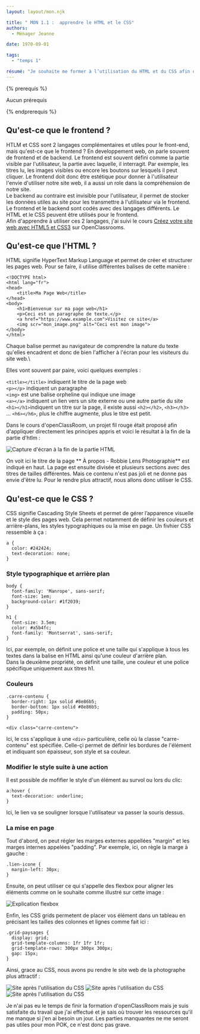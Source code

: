 ```yaml
---
layout: layout/mon.njk

title: " MON 1.1 :  apprendre le HTML et le CSS"
authors:
  - Ménager Jeanne

date: 1970-09-01

tags: 
  - "temps 1"

résumé: "Je souhaite me former à l’utilisation du HTML et du CSS afin de developper un site internet joli et fonctionnel au cours de mon POK"
---
```


{% prerequis %}

Aucun prérequis

{% endprerequis %}

## Qu'est-ce que le frontend ?

HTLM et CSS sont 2 langages complémentaires et utiles pour le front-end, mais qu'est-ce que le frontend ? 
En developpement web, on parle souvent de frontend et de backend. Le frontend est souvent défini comme la partie visible par l'utilisateur, la partie avec laquelle, il interragit. Par exemple, les titres lu, les images visibles ou encore les boutons sur lesquels il peut cliquer. Le frontend doit donc être estétique pour donner à l'utilisateur l'envie d'utiliser notre site web, il a aussi un role dans la compréhension de notre site. \
Le backend au contraire est invisible pour l'utilisateur, il permet de stocker les données utiles au site pour les transmettre à l'utilisateur via le frontend. \
Le frontend et le backend sont codés avec des langages différents. Le HTML et le CSS peuvent être utilisés pour le frontend. \
Afin d'apprendre à utiliser ces 2 langages, j'ai suivi le cours [Créez votre site web avec HTML5 et CSS3](https://openclassrooms.com/fr/courses/1603881-creez-votre-site-web-avec-html5-et-css3/8061257-comprenez-la-difference-entre-html-et-css) sur OpenClassrooms.


## Qu'est-ce que l'HTML ?

HTML signifie HyperText Markup Language et permet de créer et structurer les pages web. Pour se faire, il utilise différentes balises de cette manière : 

```
<!DOCTYPE html>
<html lang="fr">
<head>
    <title>Ma Page Web</title>
</head>
<body>
    <h1>Bienvenue sur ma page web</h1>
    <p>Ceci est un paragraphe de texte.</p>
    <a href="https://www.example.com">Visitez ce site</a>
    <img scr="mon_image.png" alt="Ceci est mon image">
</body>
</html>
```

Chaque balise permet au navigateur de comprendre la nature du texte qu'elles encadrent et donc de bien l'afficher à l'écran pour les visiteurs du site web.\

Elles vont souvent par paire, voici quelques exemples :

```<title></title>``` indiquent le titre de la page web\
```<p></p>``` indiquent un paragraphe \
```<img>``` est une balise orpheline qui indique une image \
```<a></a>``` indiquent un lien vers un site externe ou une autre partie du site \
```<h1></h1>```indiquent un titre sur la page, il existe aussi ```<h2></h2>```, ```<h3></h3>``` ... ```<h6></h6>```, plus le chiffre augmente, plus le titre est petit.

Dans le cours d'openClassRoom, un projet fil rouge était proposé afin d'appliquer directement les principes appris et voici le résultat à la fin de la partie d'htlm : 

![Capture d'écran à la fin de la partie HTML](./HTML.png)

On voit ici le titre de la page ** À propos - Robbie Lens Photographie** est indiqué en haut. La page est ensuite divisée et plusieurs sections avec des titres de tailles différentes. Mais ce contenu n'est pas joli et ne donne pas envie d'être lu. Pour le rendre plus attractif, nous allons donc utiliser le CSS.

## Qu'est-ce que le CSS ?

CSS signifie Cascading Style Sheets et permet de gérer l’apparence visuelle et le style des pages web. Cela permet notamment de définir les couleurs et arrière-plans, les styles typographiques ou la mise en page. Un fivhier CSS ressemble à ça : 

```
a {
  color: #242424;
  text-decoration: none;
}
```

### Style typographique et arrière plan

````
body {
  font-family: 'Manrope', sans-serif;
  font-size: 1em;
  background-color: #1f2039;
}

h1 {
  font-size: 3.5em;
  color: #a5b4fc;
  font-family: 'Montserrat', sans-serif;
}
````

Ici, par exemple, on définit une police et une taille qui s'applique à tous les textes dans la balise <body> en HTML ainsi qu'une couleur d'arrière plan. \
Dans la deuxième propriété, on définit une taille, une couleur et une police spécifique uniquement aux titres h1. 

### Couleurs

```
.carre-contenu {
  border-right: 1px solid #8e86b5;
  border-bottom: 1px solid #8e86b5;
  padding: 50px;
}
```

```
<div class="carre-contenu">
```

Ici, le css s'applique à une ```<div>``` particulière, celle où la classe "carre-contenu" est spécifiée. Celle-çi permet de définir les bordures de l'élément et indiquant son épaisseur, son style et sa couleur.

### Modifier le style suite à une action

Il est possible de mofifier le style d'un élément au survol ou lors du clic: 

```
a:hover {
  text-decoration: underline;
}
```

Ici, le lien va se souligner lorsque l'utilisateur va passer la souris dessus. 

### La mise en page 

Tout d'abord, on peut régler les marges externes appellées "margin" et les marges internes appelées "padding". Par exemple, ici, on règle la marge à gauche : 

```
.lien-icone {
  margin-left: 30px;
}
```

Ensuite, on peut utiliser ce qui s'appelle des flexbox pour aligner les éléments comme on le souhaite comme illustré sur cette image : 

![Explication flexbox](./flexbox.png)

Enfin, les CSS grids permetent de placer vos élément dans un tableau en précisant les tailles des colonnes et lignes comme fait ici : 

```
.grid-paysages {
  display: grid;
  grid-template-columns: 1fr 1fr 1fr;
  grid-template-rows: 300px 300px 300px;
  gap: 15px;
}
```

Ainsi, grace au CSS, nous avons pu rendre le site web de la photographe plus attractif : 

![Site après l'utilisation du CSS](./CSS1.png)
![Site après l'utilisation du CSS](./CSS2.png)
![Site après l'utilisation du CSS](./CSS3.png)

Je n'ai pas eu le temps de finir la formation d'openClassRoom mais je suis satisfaite du travail que j'ai effectué et je sais où trouver les ressources qu'il me manque si j'en ai besoin un jour. Les parties manquantes ne me seront pas utiles pour mon POK, ce n'est donc pas grave.

